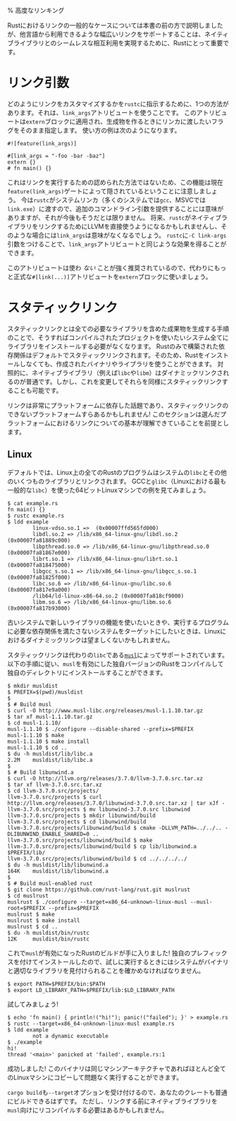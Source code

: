 % 高度なリンキング
<!-- % Advanced Linking -->

<!-- The common cases of linking with Rust have been covered earlier in this book, -->
<!-- but supporting the range of linking possibilities made available by other -->
<!-- languages is important for Rust to achieve seamless interaction with native -->
<!-- libraries. -->
Rustにおけるリンクの一般的なケースについては本書の前の方で説明しましたが、他言語から利用できるような幅広いリンクをサポートすることは、ネイティブライブラリとのシームレスな相互利用を実現するために、Rustにとって重要です。

<!-- # Link args -->
# リンク引数

<!-- There is one other way to tell `rustc` how to customize linking, and that is via -->
<!-- the `link_args` attribute. This attribute is applied to `extern` blocks and -->
<!-- specifies raw flags which need to get passed to the linker when producing an -->
<!-- artifact. An example usage would be: -->
どのようにリンクをカスタマイズするかを`rustc`に指示するために、1つの方法があります。それは、`link_args`アトリビュートを使うことです。
このアトリビュートは`extern`ブロックに適用され、生成物を作るときにリンカに渡したいフラグをそのまま指定します。
使い方の例は次のようになります。

``` no_run
#![feature(link_args)]

#[link_args = "-foo -bar -baz"]
extern {}
# fn main() {}
```

<!-- Note that this feature is currently hidden behind the `feature(link_args)` gate -->
<!-- because this is not a sanctioned way of performing linking. Right now `rustc` -->
<!-- shells out to the system linker (`gcc` on most systems, `link.exe` on MSVC), -->
<!-- so it makes sense to provide extra command line -->
<!-- arguments, but this will not always be the case. In the future `rustc` may use -->
<!-- LLVM directly to link native libraries, in which case `link_args` will have no -->
<!-- meaning. You can achieve the same effect as the `link_args` attribute with the -->
<!-- `-C link-args` argument to `rustc`. -->
これはリンクを実行するための認められた方法ではないため、この機能は現在`feature(link_args)`ゲートによって隠されているということに注意しましょう。
今は`rustc`がシステムリンカ（多くのシステムでは`gcc`、MSVCでは`link.exe`）に渡すので、追加のコマンドライン引数を提供することには意味がありますが、それが今後もそうだとは限りません。
将来、`rustc`がネイティブライブラリをリンクするためにLLVMを直接使うようになるかもしれませんし、そのような場合には`link_args`は意味がなくなるでしょう。
`rustc`に`-C link-args`引数をつけることで、`link_args`アトリビュートと同じような効果を得ることができます。

<!-- It is highly recommended to *not* use this attribute, and rather use the more -->
<!-- formal `#[link(...)]` attribute on `extern` blocks instead. -->
このアトリビュートは使わ *ない* ことが強く推奨されているので、代わりにもっと正式な`#[link(...)]`アトリビュートを`extern`ブロックに使いましょう。

<!-- # Static linking -->
# スタティックリンク

<!-- Static linking refers to the process of creating output that contains all -->
<!-- required libraries and so doesn't need libraries installed on every system where -->
<!-- you want to use your compiled project. Pure-Rust dependencies are statically -->
<!-- linked by default so you can use created binaries and libraries without -->
<!-- installing Rust everywhere. By contrast, native libraries -->
<!-- (e.g. `libc` and `libm`) are usually dynamically linked, but it is possible to -->
<!-- change this and statically link them as well. -->
スタティックリンクとは全ての必要なライブラリを含めた成果物を生成する手順のことで、そうすればコンパイルされたプロジェクトを使いたいシステム全てにライブラリをインストールする必要がなくなります。
Rustのみで構築された依存関係はデフォルトでスタティックリンクされます。そのため、Rustをインストールしなくても、作成されたバイナリやライブラリを使うことができます。
対照的に、ネイティブライブラリ（例えば`libc`や`libm`）はダイナミックリンクされるのが普通です。しかし、これを変更してそれらを同様にスタティックリンクすることも可能です。

<!-- Linking is a very platform-dependent topic, and static linking may not even be -->
<!-- possible on some platforms! This section assumes some basic familiarity with -->
<!-- linking on your platform of choice. -->
リンクは非常にプラットフォームに依存した話題であり、スタティックリンクのできないプラットフォームすらあるかもしれません!
このセクションは選んだプラットフォームにおけるリンクについての基本が理解できていることを前提とします。

<!-- ## Linux -->
## Linux

<!-- By default, all Rust programs on Linux will link to the system `libc` along with -->
<!-- a number of other libraries. Let's look at an example on a 64-bit Linux machine -->
<!-- with GCC and `glibc` (by far the most common `libc` on Linux): -->
デフォルトでは、Linux上の全てのRustのプログラムはシステムの`libc`とその他のいくつものライブラリとリンクされます。
GCCと`glibc`（Linuxにおける最も一般的な`libc`）を使った64ビットLinuxマシンでの例を見てみましょう。

``` text
$ cat example.rs
fn main() {}
$ rustc example.rs
$ ldd example
        linux-vdso.so.1 =>  (0x00007ffd565fd000)
        libdl.so.2 => /lib/x86_64-linux-gnu/libdl.so.2 (0x00007fa81889c000)
        libpthread.so.0 => /lib/x86_64-linux-gnu/libpthread.so.0 (0x00007fa81867e000)
        librt.so.1 => /lib/x86_64-linux-gnu/librt.so.1 (0x00007fa818475000)
        libgcc_s.so.1 => /lib/x86_64-linux-gnu/libgcc_s.so.1 (0x00007fa81825f000)
        libc.so.6 => /lib/x86_64-linux-gnu/libc.so.6 (0x00007fa817e9a000)
        /lib64/ld-linux-x86-64.so.2 (0x00007fa818cf9000)
        libm.so.6 => /lib/x86_64-linux-gnu/libm.so.6 (0x00007fa817b93000)
```

<!-- Dynamic linking on Linux can be undesirable if you wish to use new library -->
<!-- features on old systems or target systems which do not have the required -->
<!-- dependencies for your program to run. -->
古いシステムで新しいライブラリの機能を使いたいときや、実行するプログラムに必要な依存関係を満たさないシステムをターゲットにしたいときは、Linuxにおけるダイナミックリンクは望ましくないかもしれません。

<!-- Static linking is supported via an alternative `libc`, [`musl`](http://www.musl-libc.org). You can compile -->
<!-- your own version of Rust with `musl` enabled and install it into a custom -->
<!-- directory with the instructions below: -->
スタティックリンクは代わりの`libc`である[`musl`](http://www.musl-libc.org/)によってサポートされています。
以下の手順に従い、`musl`を有効にした独自バージョンのRustをコンパイルして独自のディレクトリにインストールすることができます。

```text
$ mkdir musldist
$ PREFIX=$(pwd)/musldist
$
$ # Build musl
$ curl -O http://www.musl-libc.org/releases/musl-1.1.10.tar.gz
$ tar xf musl-1.1.10.tar.gz
$ cd musl-1.1.10/
musl-1.1.10 $ ./configure --disable-shared --prefix=$PREFIX
musl-1.1.10 $ make
musl-1.1.10 $ make install
musl-1.1.10 $ cd ..
$ du -h musldist/lib/libc.a
2.2M    musldist/lib/libc.a
$
$ # Build libunwind.a
$ curl -O http://llvm.org/releases/3.7.0/llvm-3.7.0.src.tar.xz
$ tar xf llvm-3.7.0.src.tar.xz
$ cd llvm-3.7.0.src/projects/
llvm-3.7.0.src/projects $ curl http://llvm.org/releases/3.7.0/libunwind-3.7.0.src.tar.xz | tar xJf -
llvm-3.7.0.src/projects $ mv libunwind-3.7.0.src libunwind
llvm-3.7.0.src/projects $ mkdir libunwind/build
llvm-3.7.0.src/projects $ cd libunwind/build
llvm-3.7.0.src/projects/libunwind/build $ cmake -DLLVM_PATH=../../.. -DLIBUNWIND_ENABLE_SHARED=0 ..
llvm-3.7.0.src/projects/libunwind/build $ make
llvm-3.7.0.src/projects/libunwind/build $ cp lib/libunwind.a $PREFIX/lib/
llvm-3.7.0.src/projects/libunwind/build $ cd ../../../../
$ du -h musldist/lib/libunwind.a
164K    musldist/lib/libunwind.a
$
$ # Build musl-enabled rust
$ git clone https://github.com/rust-lang/rust.git muslrust
$ cd muslrust
muslrust $ ./configure --target=x86_64-unknown-linux-musl --musl-root=$PREFIX --prefix=$PREFIX
muslrust $ make
muslrust $ make install
muslrust $ cd ..
$ du -h musldist/bin/rustc
12K     musldist/bin/rustc
```

<!-- You now have a build of a `musl`-enabled Rust! Because we've installed it to a -->
<!-- custom prefix we need to make sure our system can find the binaries and appropriate -->
<!-- libraries when we try and run it: -->
これで`musl`が有効になったRustのビルドが手に入りました!
独自のプレフィックスを付けてインストールしたので、試しに実行するときにはシステムがバイナリと適切なライブラリを見付けられることを確かめなければなりません。

```text
$ export PATH=$PREFIX/bin:$PATH
$ export LD_LIBRARY_PATH=$PREFIX/lib:$LD_LIBRARY_PATH
```

<!-- Let's try it out! -->
試してみましょう!

```text
$ echo 'fn main() { println!("hi!"); panic!("failed"); }' > example.rs
$ rustc --target=x86_64-unknown-linux-musl example.rs
$ ldd example
        not a dynamic executable
$ ./example
hi!
thread '<main>' panicked at 'failed', example.rs:1
```

<!-- Success! This binary can be copied to almost any Linux machine with the same -->
<!-- machine architecture and run without issues. -->
成功しました!
このバイナリは同じマシンアーキテクチャであればほとんど全てのLinuxマシンにコピーして問題なく実行することができます。

<!-- `cargo build` also permits the `--target` option so you should be able to build -->
<!-- your crates as normal. However, you may need to recompile your native libraries -->
<!-- against `musl` before they can be linked against. -->
`cargo build`も`--target`オプションを受け付けるので、あなたのクレートも普通にビルドできるはずです。
ただし、リンクする前にネイティブライブラリを`musl`向けにリコンパイルする必要はあるかもしれません。

